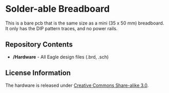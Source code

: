 Solder-able Breadboard
=======================

This is a bare pcb that is the same size as a mini (35 x 50 mm) breadboard.  It only has the DIP pattern traces, and no power rails.

Repository Contents
-------------------
* **/Hardware** - All Eagle design files (.brd, .sch)


License Information
-------------------
The hardware is released under [Creative Commons Share-alike 3.0](http://creativecommons.org/licenses/by-sa/3.0/).  
